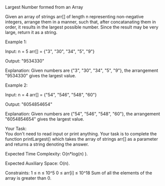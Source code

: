 Largest Number formed from an Array

Given an array of strings arr[] of length n representing non-negative integers, arrange them in a manner, such that, after concatanating them in order, it results in the largest possible number. Since the result may be very large, return it as a string.

Example 1:

Input: 
n = 5
arr[] =  {"3", "30", "34", "5", "9"}

Output: "9534330"

Explanation: 
Given numbers are  {"3", "30", "34", "5", "9"}, 
the arrangement "9534330" gives the largest value.


Example 2:

Input: 
n = 4
arr[] =  {"54", "546", "548", "60"}

Output: "6054854654"

Explanation: 
Given numbers are {"54", "546", "548", "60"}, the 
arrangement "6054854654" gives the largest value.


Your Task:  
You don't need to read input or print anything. Your task is to complete the function printLargest() which takes the array of strings arr[] as a parameter and returns a string denoting the answer.

Expected Time Complexity: O(n*log(n) ).

Expected Auxiliary Space: O(n).

Constraints:
1 ≤ n ≤ 10^5
0 ≤ arr[i] ≤ 10^18
Sum of all the elements of the array is greater than 0.